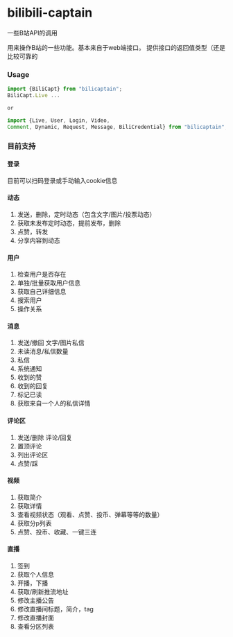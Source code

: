 # bilibili-captain
一些B站API的调用

用来操作B站的一些功能。基本来自于web端接口。
提供接口的返回值类型（还是比较可靠的

### Usage
```typescript
import {BiliCapt} from "bilicaptain";
BiliCapt.Live ...

or

import {Live, User, Login, Video, 
Comment, Dynamic, Request, Message, BiliCredential} from "bilicaptain";
```

### 目前支持
#### 登录
目前可以扫码登录或手动输入cookie信息

#### 动态
1. 发送，删除，定时动态（包含文字/图片/投票动态）
2. 获取未发布定时动态，提前发布，删除
3. 点赞，转发
4. 分享内容到动态

#### 用户
1. 检查用户是否存在
2. 单独/批量获取用户信息
3. 获取自己详细信息
4. 搜索用户
5. 操作关系

#### 消息
1. 发送/撤回 文字/图片私信
2. 未读消息/私信数量
3. 私信
4. 系统通知
5. 收到的赞
6. 收到的回复
7. 标记已读
8. 获取来自一个人的私信详情

#### 评论区
1. 发送/删除 评论/回复
2. 置顶评论
3. 列出评论区
4. 点赞/踩


#### 视频
1. 获取简介
2. 获取详情
3. 查看视频状态（观看、点赞、投币、弹幕等等的数量）
4. 获取分p列表
5. 点赞、投币、收藏、一键三连

#### 直播
1. 签到
2. 获取个人信息
3. 开播，下播
4. 获取/刷新推流地址
5. 修改主播公告
6. 修改直播间标题，简介，tag
7. 修改直播封面
8. 查看分区列表